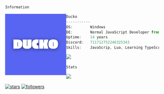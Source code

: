 ```bash
Information
```

<img src="mypfp.png" align="left" width=200>

```ts
Ducko
-----------
OS:        Windows
DE:        Normal JavaScript Developer from Denmark
Uptime:    14 years
Discord:   711712752246325343
Skills:    JavaScrip, Lua, Learning TypeScript
```
<p align="left">
  <a href="https://discord.com/users/697541992770437130">
    <img src="https://discord.c99.nl/widget/theme-4/711712752246325343.png"/>
  </a>
</p>
  
```bash
Stats
```

<a href="https://github.com/DuckoDas/github-profile-views-counter">
  <img src="https://komarev.com/ghpvc/?username=DuckoDas&color=5865f2&style=for-the-badge">
</a>

[![stars](https://img.shields.io/github/stars/DuckoDas?color=5865f2&label=stars&style=for-the-badge)](https://github.com/DuckoDas/)
[![followers](https://img.shields.io/github/followers/DuckoDas?color=5865f2&style=for-the-badge)](https://github.com/DuckoDas/)
